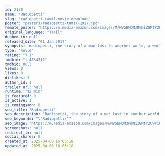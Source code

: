 ```yaml
---
id: 2170
name: "Radiopetti"
slug: "radiopetti-tamil-movie-download"
poster: "posters/radiopetti-tamil-2017.jpg"
remote_poster: "https://m.media-amazon.com/images/M/MV5BMDMzMmNiZGMtY2UwYi00M2Y3LWIyYjAtZTMzNzg4ZmJiNTI3XkEyXkFqcGdeQXVyNTI5NjIyMw@@._V1_SX300.jpg"
original_language: "Tamil"
dubbed_in: null
released_date: "01 Jan 2017"
synopsis: "Radiopetti, the story of a man lost in another world, a world of the past, brought alive to his ears by a radioset. How his life journeys with his love for this inanimate thing alongside his family and friends. Where will this lov..."
type: "movie"
rating: "7.1"
imdbid: "tt4834712"
tmdbid: null
views: 0
likes: 0
dislikes: 0
author_id: 1
trailer_url: null
runtime: "82 min"
is_featured: 0
is_active: 1
is_comingsoon: 0
seo_title: "Radiopetti"
seo_description: "Radiopetti, the story of a man lost in another world, a world of the past, brought alive to his ears by a radioset. How his life journeys with his love for this inanimate thing alongside his family and friends. Where will this lov..."
seo_keywords: "\"Radiopetti\""
seo_image: "https://m.media-amazon.com/images/M/MV5BMDMzMmNiZGMtY2UwYi00M2Y3LWIyYjAtZTMzNzg4ZmJiNTI3XkEyXkFqcGdeQXVyNTI5NjIyMw@@._V1_SX300.jpg"
screenshots: null
redirect_to: null
social_shares: 0
created_at: 2025-04-08 16:03:18
updated_at: 2025-04-08 16:03:18
---
```


